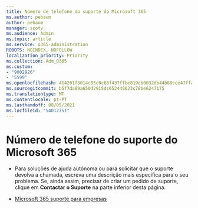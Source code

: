 ```yaml
---
title: Número de telefone do suporte do Microsoft 365
ms.author: pebaum
author: pebaum
manager: scotv
ms.audience: Admin
ms.topic: article
ms.service: o365-administration
ROBOTS: NOINDEX, NOFOLLOW
localization_priority: Priority
ms.collection: Adm_O365
ms.custom:
- "9002926"
- "5599"
ms.openlocfilehash: 414201f3014c85c0c68f437ffbe819cb0032db44b88ece47ffabfcaf65f8d577
ms.sourcegitcommit: b5f7da89a650d2915dc652449623c78be6247175
ms.translationtype: MT
ms.contentlocale: pt-PT
ms.lasthandoff: 08/05/2021
ms.locfileid: "54012751"
---
```

# <a name="microsoft-365-support-phone-number"></a>Número de telefone do suporte do Microsoft 365

- Para soluções de ajuda autónoma ou para solicitar que o suporte devolva a chamada, escreva uma descrição mais específica para o seu problema.  Se, ainda assim, precisar de criar um pedido de suporte, clique em **Contactar o Suporte** na parte inferior desta página.

- [Microsoft 365 suporte para empresas](https://go.microsoft.com/fwlink/p/?linkid=518322)
